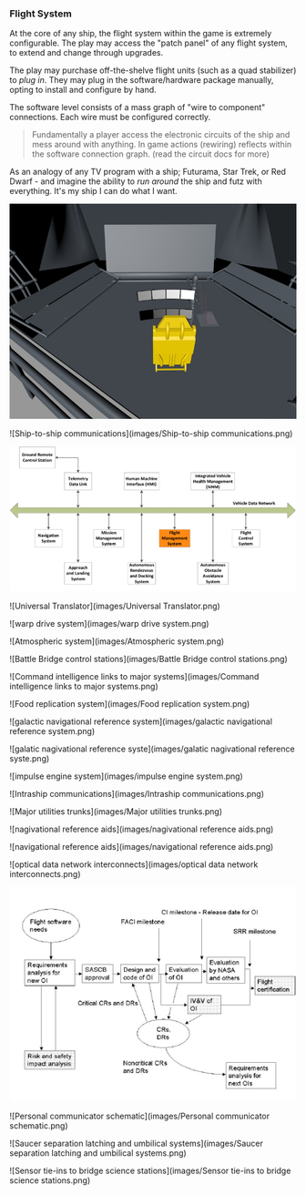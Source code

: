 

### Flight System

At the core of any ship, the flight system within the game is extremely configurable. The play may access the "patch panel" of any flight system, to extend and change through upgrades.

The play may purchase off-the-shelve flight units (such as a quad stabilizer) to _plug in_. They may plug in the software/hardware package manually, opting to install and configure by hand.

The software level consists of a mass graph of "wire to component" connections. Each wire must be configured correctly.

> Fundamentally a player access the electronic circuits of the ship and mess around with anything. In game actions (rewiring) reflects within the software connection graph. (read the circuit docs for more)


As an analogy of any TV program with a ship; Futurama, Star Trek, or Red Dwarf - and imagine the ability to _run around_ the ship and futz with everything. It's my ship I can do what I want.

![cockpit 4](images/cockpit-4.jpg)



![Ship-to-ship communications](images/Ship-to-ship communications.png)

![SL-12-global-avionics-architecture](images/SL-12-global-avionics-architecture.png)

![Universal Translator](images/Universal Translator.png)

![warp drive system](images/warp drive system.png)

![Atmospheric system](images/Atmospheric system.png)

![Battle Bridge control stations](images/Battle Bridge control stations.png)

![Command intelligence links to major systems](images/Command intelligence links to major systems.png)

![Food replication system](images/Food replication system.png)

![galactic navigational reference system](images/galactic navigational reference system.png)

![galatic nagivational reference syste](images/galatic nagivational reference syste.png)

![impulse engine system](images/impulse engine system.png)

![Intraship communications](images/Intraship communications.png)

![Major utilities trunks](images/Major utilities trunks.png)

![nagivational reference aids](images/nagivational reference aids.png)

![navigational reference aids](images/navigational reference aids.png)

![optical data network interconnects](images/optical data network interconnects.png)

![Overview-of-Shuttle-software-development-In-the-figure-rectangles-represent-the-various](images/Overview-of-Shuttle-software-development-In-the-figure-rectangles-represent-the-various.png)

![Personal communicator schematic](images/Personal communicator schematic.png)

![Saucer separation latching and umbilical systems](images/Saucer separation latching and umbilical systems.png)

![Sensor tie-ins to bridge science stations](images/Sensor tie-ins to bridge science stations.png)
